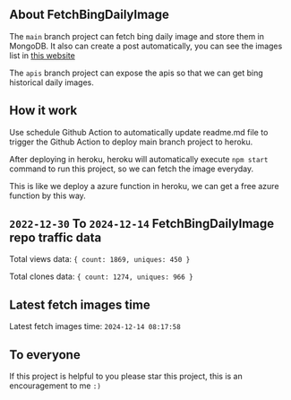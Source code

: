 ## About FetchBingDailyImage

The `main` branch project can fetch bing daily image and store them in MongoDB.
It also can create a post automatically, you can see the images list in [this website](https://oursalbum.netlify.app)

The `apis` branch project can expose the apis so that we can get bing historical daily images.

## How it work

Use schedule Github Action to automatically update readme.md file to trigger the Github Action to deploy main branch project to heroku.

After deploying in heroku, heroku will automatically execute `npm start` command to run this project, so we can fetch the image everyday.

This is like we deploy a azure function in heroku, we can get a free azure function by this way.

## `2022-12-30` To `2024-12-14` FetchBingDailyImage repo traffic data

Total views data: `{ count: 1869, uniques: 450 }`

Total clones data: `{ count: 1274, uniques: 966 }`

## Latest fetch images time

Latest fetch images time: `2024-12-14 08:17:58`

## To everyone

If this project is helpful to you please star this project, this is an encouragement to me `:)`



